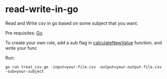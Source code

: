 # read-write-in-go
Read and Write csv in go based on some subject that you want.

Pre requisites:
[Go](https://golang.org/)

To create your own rule, add a sub flag in [calculateNewValue](https://github.com/josofm/read-write-in-go/blob/main/treat_csv.go#L111) function, and write your func

Run:

```
go run treat_csv.go -input=your-file.csv -output=your-output-file.csv -sub=your-subject
```
